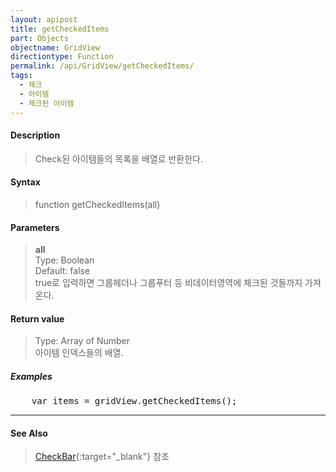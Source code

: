```yaml
---
layout: apipost
title: getCheckedItems
part: Objects
objectname: GridView
directiontype: Function
permalink: /api/GridView/getCheckedItems/
tags: 
  - 체크
  - 아이템
  - 체크된 아이템
---
```



#### Description

> Check된 아이템들의 목록을 배열로 반환한다.

#### Syntax

> function getCheckedItems(all)

#### Parameters

> **all**  
> Type: Boolean  
> Default: false  
> true로 입력하면 그룹헤더나 그룹푸터 등 비데이터영역에 체크된 것들까지 가져온다.  

#### Return value

> Type: Array of Number  
> 아이템 인덱스들의 배열.

##### Examples 

<pre class="prettyprint">
    var items = gridView.getCheckedItems();
</pre>

---

#### See Also

> [CheckBar](http://demo.realgrid.com/Demo/CheckBar){:target="_blank"} 참조